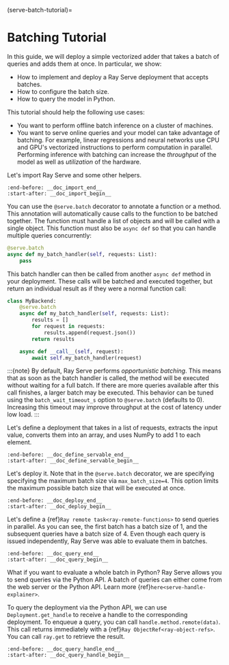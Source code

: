 (serve-batch-tutorial)=

# Batching Tutorial

In this guide, we will deploy a simple vectorized adder that takes
a batch of queries and adds them at once. In particular, we show:

- How to implement and deploy a Ray Serve deployment that accepts batches.
- How to configure the batch size.
- How to query the model in Python.

This tutorial should help the following use cases:

- You want to perform offline batch inference on a cluster of machines.
- You want to serve online queries and your model can take advantage of batching.
  For example, linear regressions and neural networks use CPU and GPU's
  vectorized instructions to perform computation in parallel. Performing
  inference with batching can increase the *throughput* of the model as well as
  *utilization* of the hardware.

Let's import Ray Serve and some other helpers.

```{literalinclude} ../../../../python/ray/serve/examples/doc/tutorial_batch.py
:end-before: __doc_import_end__
:start-after: __doc_import_begin__
```

You can use the `@serve.batch` decorator to annotate a function or a method.
This annotation will automatically cause calls to the function to be batched together.
The function must handle a list of objects and will be called with a single object.
This function must also be `async def` so that you can handle multiple queries concurrently:

```python
@serve.batch
async def my_batch_handler(self, requests: List):
    pass
```

This batch handler can then be called from another `async def` method in your deployment.
These calls will be batched and executed together, but return an individual result as if
they were a normal function call:

```python
class MyBackend:
    @serve.batch
    async def my_batch_handler(self, requests: List):
        results = []
        for request in requests:
            results.append(request.json())
        return results

    async def __call__(self, request):
        await self.my_batch_handler(request)
```

:::{note}
By default, Ray Serve performs *opportunistic batching*. This means that as
soon as the batch handler is called, the method will be executed without
waiting for a full batch. If there are more queries available after this call
finishes, a larger batch may be executed. This behavior can be tuned using the
`batch_wait_timeout_s` option to `@serve.batch` (defaults to 0). Increasing this
timeout may improve throughput at the cost of latency under low load.
:::

Let's define a deployment that takes in a list of requests, extracts the input value,
converts them into an array, and uses NumPy to add 1 to each element.

```{literalinclude} ../../../../python/ray/serve/examples/doc/tutorial_batch.py
:end-before: __doc_define_servable_end__
:start-after: __doc_define_servable_begin__
```

Let's deploy it. Note that in the `@serve.batch` decorator, we are specifying
specifying the maximum batch size via `max_batch_size=4`. This option limits
the maximum possible batch size that will be executed at once.

```{literalinclude} ../../../../python/ray/serve/examples/doc/tutorial_batch.py
:end-before: __doc_deploy_end__
:start-after: __doc_deploy_begin__
```

Let's define a {ref}`Ray remote task<ray-remote-functions>` to send queries in
parallel. As you can see, the first batch has a batch size of 1, and the subsequent
queries have a batch size of 4. Even though each query is issued independently,
Ray Serve was able to evaluate them in batches.

```{literalinclude} ../../../../python/ray/serve/examples/doc/tutorial_batch.py
:end-before: __doc_query_end__
:start-after: __doc_query_begin__
```

What if you want to evaluate a whole batch in Python? Ray Serve allows you to send
queries via the Python API. A batch of queries can either come from the web server
or the Python API. Learn more {ref}`here<serve-handle-explainer>`.

To query the deployment via the Python API, we can use `Deployment.get_handle` to receive
a handle to the corresponding deployment. To enqueue a query, you can call
`handle.method.remote(data)`. This call returns immediately
with a {ref}`Ray ObjectRef<ray-object-refs>`. You can call `ray.get` to retrieve
the result.

```{literalinclude} ../../../../python/ray/serve/examples/doc/tutorial_batch.py
:end-before: __doc_query_handle_end__
:start-after: __doc_query_handle_begin__
```
